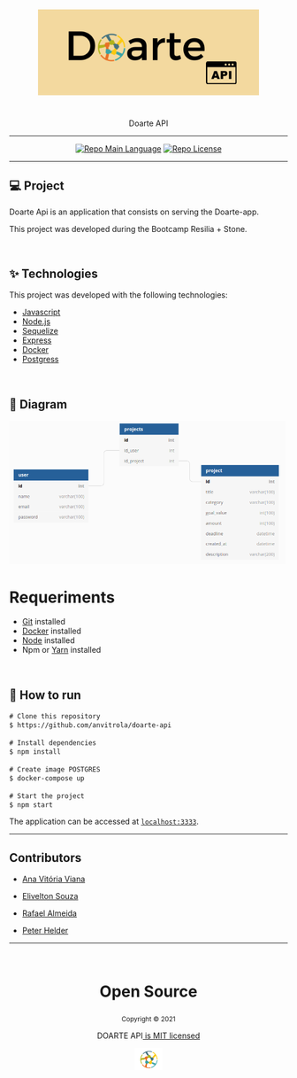 <div align="center">
      <h1></h1>
    <img src="/.github/logo-api.png" width="400"/>  
    <h1></h1>
    <p>Doarte API</p>    
    <hr />    
    <p>        <a href="https://www.typescriptlang.org/"><img src="https://img.shields.io/badge/language-Node.js-greeb" alt="Repo Main Language" /></a>
               <a href="https://nlw4moveit-p6fhlbbtu-brunosampaiodev.vercel.app/">
        <a href=""><img src="https://img.shields.io/badge/licence-MIT-red" alt="Repo License" /></a>
    </p>     
       <hr />
</div>

## 💻 Project

Doarte Api is an application that consists on serving the Doarte-app.

This project was developed during the Bootcamp Resilia + Stone.

<br>

## ✨ Technologies

This project was developed with the following technologies:

- [Javascript](https://www.typescriptlang.org/)
- [Node.js](https://ethereal.email/)
- [Sequelize](https://typeorm.io/#/)
- [Express](https://expressjs.com/pt-br/)
- [Docker](https://jestjs.io/)
- [Postgress](https://www.beekeeperstudio.io/)

<br>

## 🔶 Diagram

<img src=".github/diagram.png" alt="Aplication Diagram" width="500" />

<br>

# Requeriments

- [Git](https://git-scm.com/) installed
- [Docker](https://www.docker.com/) installed
- [Node](https://node.js.org/) installed
- Npm or [Yarn](https://yarnpkg.com/) installed

<br>

## 🚀 How to run

```
# Clone this repository
$ https://github.com/anvitrola/doarte-api

# Install dependencies
$ npm install

# Create image POSTGRES
$ docker-compose up

# Start the project
$ npm start
```

The application can be accessed at [`localhost:3333`](http://localhost:3333).

---

## Contributors

- [Ana Vitória Viana](https://github.com/anvitrola)

- [Elivelton Souza](https://github.com/EliveltonSouzaDev)

- [Rafael Almeida](https://github.com/RafaelVi)

- [Peter Helder](https://github.com/petersilvahs)

---

<br>

<div align="center">
  <h1>Open Source</h1>
  <sub>Copyright © 2021</sub>
  <p>DOARTE API<a href="https://github.com/anvitrola/doarte-app/blob/responsiveness/LICENSE"> is MIT licensed</a></p>
  <img src="/.github/circule-logo.png" width="50" />
</div>
